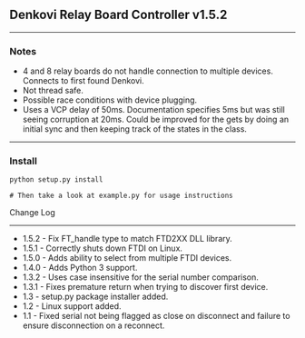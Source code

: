 ## Denkovi Relay Board Controller v1.5.2
---

### Notes
- 4 and 8 relay boards do not handle connection to multiple devices. Connects to first found Denkovi.
- Not thread safe. 
- Possible race conditions with device plugging.
- Uses a VCP delay of 50ms. Documentation specifies 5ms but was still seeing corruption at 20ms. Could be improved for the gets by doing an initial sync and then keeping track of the states in the class.

---
### Install
```shell
python setup.py install

# Then take a look at example.py for usage instructions
```

Change Log
__________
 * 1.5.2 - Fix FT_handle type to match FTD2XX DLL library.
 * 1.5.1 - Correctly shuts down FTDI on Linux.
 * 1.5.0 - Adds ability to select from multiple FTDI devices.
 * 1.4.0 - Adds Python 3 support.
 * 1.3.2 - Uses case insensitive for the serial number comparison.
 * 1.3.1 - Fixes premature return when trying to discover first device.
 * 1.3 - setup.py package installer added.
 * 1.2 - Linux support added.
 * 1.1 - Fixed serial not being flagged as close on disconnect and failure to ensure disconnection on a reconnect.
